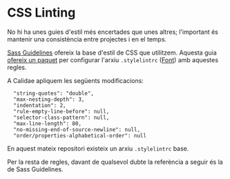 # CSS Linting

No hi ha unes guies d'estil més encertades que unes altres; l'important és
mantenir una consistència entre projectes i en el temps.

[Sass Guidelines](https://sass-guidelin.es/) ofereix la base d'estil de CSS que
utilitzem. Aquesta guia [ofereix un
paquet](https://github.com/bjankord/stylelint-config-sass-guidelines) per
configurar l'arxiu `.stylelintrc`
\([Font](https://stylelint.io/user-guide/configuration/)\) amb aquestes regles.

A Calidae apliquem les següents modificacions:

```
  "string-quotes": "double",
  "max-nesting-depth": 3,
  "indentation": 2,
  "rule-empty-line-before": null,
  "selector-class-pattern": null,
  "max-line-length": 80,
  "no-missing-end-of-source-newline": null,
  "order/properties-alphabetical-order": null
```

En aquest mateix repositori existeix un arxiu `.stylelintrc` base.

Per la resta de regles, davant de qualsevol dubte la referència a seguir és la
de Sass Guidelines.

